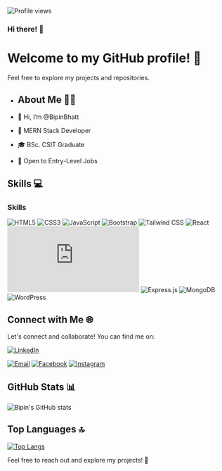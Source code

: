 ![Profile views](https://komarev.com/ghpvc/?username=bipinbhatt08&color=brightgreen)

### Hi there! 👋

<!--
**bipinbhatt08/bipinbhatt08** is a ✨ _special_ ✨ repository because its `README.md` (this file) appears on your GitHub profile.

Here are some ideas to get you started:

- 🔭 I’m currently working on ...
- 🌱 I’m currently learning ...
- 👯 I’m looking to collaborate on ...
- 🤔 I’m looking for help with ...
- 💬 Ask me about ...
- 📫 How to reach me: ...
- 😄 Pronouns: ...
- ⚡ Fun fact: ...
-->

# Welcome to my GitHub profile! 🚀

Feel free to explore my projects and repositories.

- ## About Me 🙋‍♂️

- 👋 Hi, I’m @BipinBhatt
- 🌱 MERN Stack Developer
- 🎓 BSc. CSIT Graduate
- 💼 Open to Entry-Level Jobs


## Skills 💻
### Skills
![HTML5](https://img.shields.io/badge/HTML5-🌟-orange?style=flat&logo=html5)
![CSS3](https://img.shields.io/badge/CSS3-🌟-blue?style=flat&logo=css3)
![JavaScript](https://img.shields.io/badge/JavaScript-🌟-yellow?style=flat&logo=javascript)
![Bootstrap](https://img.shields.io/badge/Bootstrap-🌟-purple?style=flat&logo=bootstrap)
![Tailwind CSS](https://img.shields.io/badge/Tailwind_CSS-🌟-blue?style=flat&logo=tailwindcss)
![React](https://img.shields.io/badge/React-🌟-blue?style=flat&logo=react)
![Node.js](https://img.shields.io/badge/Node.js-🌟-green?style=flat&logo=node.js)
![Express.js](https://img.shields.io/badge/Express.js-🌟-lightgrey?style=flat&logo=express)
![MongoDB](https://img.shields.io/badge/MongoDB-🌟-green?style=flat&logo=mongodb)
![WordPress](https://img.shields.io/badge/WordPress-🌟-blue?style=flat&logo=wordpress)

## Connect with Me 🌐

Let's connect and collaborate! You can find me on:

[![LinkedIn](https://img.shields.io/badge/LinkedIn-Connect-blue?style=flat&logo=linkedin)](https://www.linkedin.com/in/bipin-bhatt-a6a11b233/)

[![Email](https://img.shields.io/badge/Email-Contact-red?style=flat&logo=gmail)](mailto:bipinbhatt280@gmail.com)
[![Facebook](https://img.shields.io/badge/Facebook-Connect-blue?style=flat&logo=facebook)](https://www.facebook.com/bipinbhatt08)
[![Instagram](https://img.shields.io/badge/Instagram-Connect-pink?style=flat&logo=instagram)](https://www.instagram.com/bipinbhatt08)
## GitHub Stats 📊

![Bipin's GitHub stats](https://github-readme-stats.vercel.app/api?username=bipinbhatt08&show_icons=true&hide=prs&theme=radical)

## Top Languages 🔝

[![Top Langs](https://github-readme-stats.vercel.app/api/top-langs/?username=bipinbhatt08&layout=compact&theme=radical)](https://github.com/bipinbhatt08)



Feel free to reach out and explore my projects! 🚀

